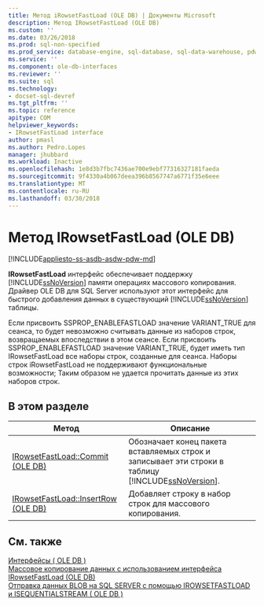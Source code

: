 ```yaml
---
title: Метод iRowsetFastLoad (OLE DB) | Документы Microsoft
description: Метод IRowsetFastLoad (OLE DB)
ms.custom: ''
ms.date: 03/26/2018
ms.prod: sql-non-specified
ms.prod_service: database-engine, sql-database, sql-data-warehouse, pdw
ms.service: ''
ms.component: ole-db-interfaces
ms.reviewer: ''
ms.suite: sql
ms.technology:
- docset-sql-devref
ms.tgt_pltfrm: ''
ms.topic: reference
apitype: COM
helpviewer_keywords:
- IRowsetFastLoad interface
author: pmasl
ms.author: Pedro.Lopes
manager: jhubbard
ms.workload: Inactive
ms.openlocfilehash: 1e8d3b7fbc7436ae700e9ebf77316327181faeda
ms.sourcegitcommit: 9f4330a4b067deea396b8567747a6771f35e6eee
ms.translationtype: MT
ms.contentlocale: ru-RU
ms.lasthandoff: 03/30/2018
---
```

# <a name="irowsetfastload-ole-db"></a>Метод IRowsetFastLoad (OLE DB)
[!INCLUDE[appliesto-ss-asdb-asdw-pdw-md](../../../includes/appliesto-ss-asdb-asdw-pdw-md.md)]

  **IRowsetFastLoad** интерфейс обеспечивает поддержку [!INCLUDE[ssNoVersion](../../../includes/ssnoversion-md.md)] памяти операциях массового копирования. Драйвер OLE DB для SQL Server используют этот интерфейс для быстрого добавления данных в существующий [!INCLUDE[ssNoVersion](../../../includes/ssnoversion-md.md)] таблицы.  
  
 Если присвоить SSPROP_ENABLEFASTLOAD значение VARIANT_TRUE для сеанса, то будет невозможно считывать данные из наборов строк, возвращаемых впоследствии в этом сеансе. Если присвоить SSPROP_ENABLEFASTLOAD значение VARIANT_TRUE, будет иметь тип IRowsetFastLoad все наборы строк, созданные для сеанса. Наборы строк iRowsetFastLoad не поддерживают функциональные возможности; Таким образом не удается прочитать данные из этих наборов строк.  
  
## <a name="in-this-section"></a>В этом разделе  
  
|Метод|Описание|  
|------------|-----------------|  
|[IRowsetFastLoad::Commit &#40;OLE DB&#41;](../../oledb/ole-db-interfaces/irowsetfastload-commit-ole-db.md)|Обозначает конец пакета вставляемых строк и записывает эти строки в таблицу [!INCLUDE[ssNoVersion](../../../includes/ssnoversion-md.md)].|  
|[IRowsetFastLoad::InsertRow &#40;OLE DB&#41;](../../oledb/ole-db-interfaces/irowsetfastload-insertrow-ole-db.md)|Добавляет строку в набор строк для массового копирования.|  
  
## <a name="see-also"></a>См. также  
 [Интерфейсы &#40; OLE DB &#41;](../../oledb/ole-db-interfaces/oledb-driver-for-sql-server-ole-db-interfaces.md)   
 [Массовое копирование данных с использованием интерфейса IRowsetFastLoad &#40;OLE DB&#41;](../../oledb/ole-db-how-to/bulk-copy-data-using-irowsetfastload-ole-db.md)   
 [Отправка данных BLOB на SQL SERVER с помощью IROWSETFASTLOAD и ISEQUENTIALSTREAM &#40; OLE DB &#41;](../../oledb/ole-db-how-to/send-blob-data-to-sql-server-using-irowsetfastload-and-isequentialstream-ole-db.md)  
  
  

